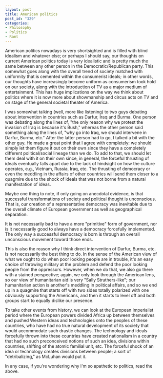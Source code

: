 ```yaml
--- 
layout: post
title: American politics
post_id: "329"
categories:
- Philosophy
- Politics
- Rant
---
```

American politics nowadays is very shortsighted and is filled with blind idealism and whatever else; or perhaps I should say, our thoughts on current American politics today is very idealistic and is pretty much the same between any other person in the Democratic/Republican party.  This somewhat goes along with the overall trend of society matched with uniformity that is cemented within the consumerist ideals; in other words, our thoughts have increasingly become uniform as consumerism took hold on our society, along with the introduction of TV as a major medium of entertainment.  This has huge implications on the way we think about politics where it is now more about showmanship and circus acts on TV and on stage of the general societal theater of America.

I was somewhat talking (well, more like listening) to two guys debating about intervention in countries such as Darfur, Iraq and Burma.  One person was debating along the lines of, "the only reason why we protest the invasion of Iraq is because it's Bush," whereas the other person said something along the lines of, "why go into Iraq, we should intervene in Darfur, Burma, etc."  After the latter person had to go, I talked a bit with the other guy.  He made a great point that I agree with completely: we should simply let them figure it out on their own since they have a completely different political/social lineage than we do.  To add to that, we should let them deal with it on their own since, in general, the forceful thrusting of ideals eventually falls apart due to the lack of hindsight on how the culture operates, e.g., Vietnam, Russia, Iraq, etc.  The thrusting of democracy or even the meddling in the affairs of other countries will send them closer to a quagmire due to the shock of ideals that was not borne from a natural manifestation of ideas.

Maybe one thing to note, if only going on anecdotal evidence, is that successful transformations of society and political thought is unconscious.  That is, our creation of a representative democracy was inevitable due to the overall climate of European government as well as geographical separation.

It is not necessarily bad to have a more "primitive" form of government, nor is it necessarily good to always have a democracy forcefully implemented.  The only way a successful democracy is born is through an overall unconscious movement toward those ends.

This is also the reason why I think direct intervention of Darfur, Burma, etc. is not necessarily the best thing to do.  In the sense of the American view of what we ought to do when poor looking people are in trouble, it's an easy choice of throwing military at the problem and defend the poor looking people from the oppressors.  However, when we do that, we also go there with a stained perspective; again, we only look through the American lens, so our view of humanitarian aid is very "Sally Struthers-like"; our humanitarian action is another's meddling in political affairs, and so we end up in a quagmire that starts off with two sides totally polarized with one obviously supporting the Americans, and then it starts to level off and both groups start to equally dislike our presence.

To take other events from history, we can look at the European Imperialist period where the European powers divided Africa up between themselves and pushed Western ideas and technologies onto the peoples of these countries, who have had no true natural development of its society that would accommodate such drastic changes.  The technology and ideals forcefully thrown into these countries have created nationalism in a country that had no such preconceived notions of such an idea, divisions within countries, shifting of the atomic familial unit, etc.  The forceful shock of an idea or technology creates divisions between people; a sort of "detribalizing," as McLuhan would put it.

In any case, if you're wondering why I'm so apathetic to politics, read the above.
